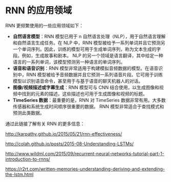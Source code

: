 # RNN 的应用领域

RNN 更频繁使用的一些应用领域如下：

*   **自然语言模型**：RNN 模型已用于 n 自然语言处理（NLP），用于自然语言理解和自然语言生成任务。在 NLP 中，RNN 模型被给予一系列单词并且它预测另一个单词序列。因此，训练的模型可用于生成单词序列，称为文本生成的字段。例如，生成故事和剧本。 NLP 的另一个领域是语言翻译，其中给定一种语言的一系列单词，该模型预测另一种语言的单词序列。
*   **语音和语音识别**：RNN 模型非常适用于构建模拟音频数据的模型。在语音识别中，RNN 模型被给予音频数据并且它预测一系列语音片段。它可用于训练模型以识别语音命令，甚至用于与基于语音的聊天机器人的对话。
*   **图像/视频描述或字幕生成**：RNN 模型可与 CNN 结合使用，以生成图像和视频中找到的元素的描述。这些描述也可用于生成图像和视频的标题。
*   **TimeSeries 数据**：最重要的是，RNN 对 TimeSeries 数据非常有用。大多数传感器和系统生成时间顺序很重要的数据。 RNN 模型非常适合于查找模式和预测此类数据。

通过此链接了解有关 RNN 的更多信息：

<http://karpathy.github.io/2015/05/21/rnn-effectiveness/>

<http://colah.github.io/posts/2015-08-Understanding-LSTMs/>

<http://www.wildml.com/2015/09/recurrent-neural-networks-tutorial-part-1-introduction-to-rnns/>

<https://r2rt.com/written-memories-understanding-deriving-and-extending-the-lstm.html>
